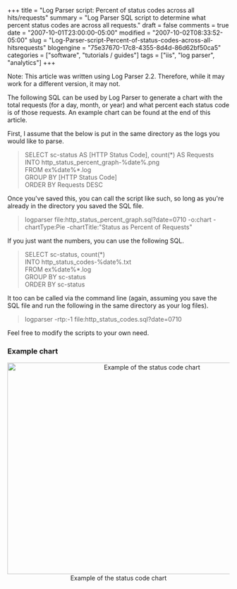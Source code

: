 +++
title = "Log Parser script: Percent of status codes across all hits/requests"
summary = "Log Parser SQL script to determine what percent status codes are across all requests."
draft = false
comments = true
date = "2007-10-01T23:00:00-05:00"
modified = "2007-10-02T08:33:52-05:00"
slug = "Log-Parser-script-Percent-of-status-codes-across-all-hitsrequests"
blogengine = "75e37670-17c8-4355-8d4d-86d62bf50ca5"
categories = ["software", "tutorials / guides"]
tags = ["iis", "log parser", "analytics"]
+++

<div class="note">
<p>
Note: This article was written using Log Parser 2.2. Therefore, while it may work for a different version, it may not.
</p>
</div>
<p>
The following SQL can be used by Log Parser to generate a chart with the total requests (for a day, month, or year) and what percent each status code is of those requests. An example chart can be found at the end of this article.
</p>
<p>
First, I assume that the below is put in the same directory as the logs you would like to parse.&nbsp;
</p>
<blockquote>
	<p>
	SELECT sc-status AS [HTTP Status Code], count(*) AS Requests<br />
	INTO http_status_percent_graph-%date%.png<br />
	FROM ex%date%*.log<br />
	GROUP BY [HTTP Status Code]<br />
	ORDER BY Requests DESC<br />
	</p>
</blockquote>
<p>
Once you&#39;ve saved this, you can call the script like such, so long as you&#39;re already in the directory you saved the SQL file.
</p>
<blockquote>
	<p>
	logparser file:http_status_percent_graph.sql?date=0710 -o:chart -chartType:Pie -chartTitle:&quot;Status as Percent of Requests&quot;
	</p>
</blockquote>
<p>
If you just want the numbers, you can use the following SQL.
</p>
<blockquote>
	<p>
	SELECT sc-status, count(*)<br />
	INTO http_status_codes-%date%.txt<br />
	FROM ex%date%*.log<br />
	GROUP BY sc-status<br />
	ORDER BY sc-status 
	</p>
</blockquote>
<p>
It too can be called via the command line (again, assuming you save the SQL file and run the following in the same directory as your log files). 
</p>
<blockquote>
	<p>
	logparser -rtp:-1 file:http_status_codes.sql?date=0710&nbsp;
	</p>
</blockquote>
<p>
Feel free to modify the scripts to your own need.
</p>
<h3>Example chart</h3>
<p style="text-align: center">
<img style="width: 640px; height: 480px" src="/files/2007/10/http_status_percent_graph-example.gif" alt="Example of the status code chart" title="Example of the status code chart" /><br />
Example of the status code chart
</p>


